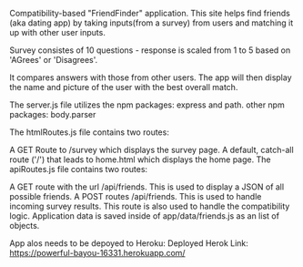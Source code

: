 Compatibility-based "FriendFinder" application. 
This site helps find friends (aka dating app) by taking inputs(from a survey) from users and matching it up with other user inputs. 

Survey consistes of 10 questions - response is scaled from 1 to 5 based on 'AGrees' or 'Disagrees'.

It compares answers with those from other users. The app will then display the name and picture of the user with the best overall match.

The server.js file utilizes the npm packages: express and path.
other npm packages: body.parser

The htmlRoutes.js file contains two routes:

A GET Route to /survey which displays the survey page.
A default, catch-all route ('/') that leads to home.html which displays the home page.
The apiRoutes.js file contains two routes:

A GET route with the url /api/friends. This is used to display a JSON of all possible friends.
A POST routes /api/friends. This is used to handle incoming survey results. This route is also used to handle the compatibility logic.
Application data is saved inside of app/data/friends.js as an list of objects.

App alos needs to be depoyed to Heroku:
 Deployed Herok Link:
 https://powerful-bayou-16331.herokuapp.com/
 
